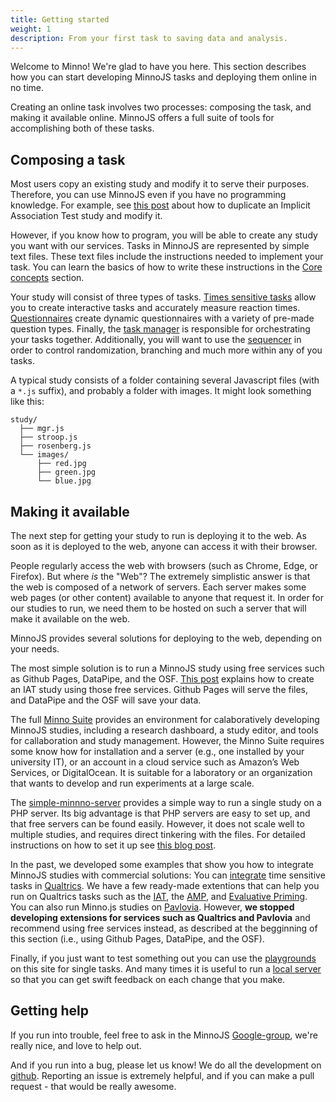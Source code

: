 ```yaml
---
title: Getting started
weight: 1
description: From your first task to saving data and analysis.
---
```


Welcome to Minno! We're glad to have you here.
This section describes how you can start developing MinnoJS tasks and deploying them online in no time.

Creating an online task involves two processes: composing the task, and making it available online.
MinnoJS offers a full suite of tools for accomplishing both of these tasks.

## Composing a task
Most users copy an existing study and modify it to serve their purposes. Therefore, you can use MinnoJS even if you have no programming knowledge. For example, see [this post](https://minnojs.github.io/blog/2023/11/01/running-project-implicits-iat-on-your-own/) about how to duplicate an Implicit Association Test study and modify it. 

However,  if you know how to program, you will be able to create any study you want with our services. 
Tasks in MinnoJS are represented by simple text files.
These text files include the instructions needed to implement your task.
You can learn the basics of how to write these instructions in the [Core concepts](../core) section.

Your study will consist of three types of tasks. 
[Times sensitive tasks](../time) allow you to create interactive tasks and accurately measure reaction times.
[Questionnaires](../quest) create dynamic questionnaires with a variety of pre-made question types.
Finally, the [task manager](../manager) is responsible for orchestrating your tasks together.
Additionally, you will want to use the [sequencer](../sequencer) in order to control 
randomization, branching and much more within any of you tasks.

A typical study consists of a folder containing several Javascript files (with a `*.js` suffix),
and probably a folder with images.
It might look something like this:

```
study/
  ├── mgr.js
  ├── stroop.js
  ├── rosenberg.js
  └── images/
      ├── red.jpg
      ├── green.jpg
      └── blue.jpg
```

## Making it available
The next step for getting your study to run is deploying it to the web.
As soon as it is deployed to the web, anyone can access it with their browser.

People regularly access the web with browsers (such as Chrome, Edge, or Firefox).
But where *is* the "Web"?
The extremely simplistic answer is that the web is composed of a network of servers.
Each server makes some web pages (or other content) available to anyone that request it.
In order for our studies to run, we need them to be hosted on such a server that will make it available on the web.

MinnoJS provides several solutions for deploying to the web, depending on your needs.

The most simple solution is to run a MinnoJS study using free services such as Github Pages, DataPipe, and the OSF. [This post](https://minnojs.github.io/blog/2023/11/01/running-project-implicits-iat-on-your-own/) explains how to create an IAT study using those free services. Github Pages will serve the files, and DataPipe and the OSF will save your data.

The full [Minno Suite](server) provides an environment for calaboratively developing MinnoJS studies,
including a research dashboard, a study editor, and tools for callaboration and study management.
However, the Minno Suite requires some know how for installation and a server (e.g., one installed by your university IT),
or an account in a cloud service such as Amazon’s Web Services, or DigitalOcean.
It is suitable for a laboratory or an organization that wants to develop and run experiments at a large scale.

The [simple-minnno-server](https://github.com/minnojs/simple-minno-server) provides a simple way to run a single study on a PHP server.
Its big advantage is that PHP servers are easy to set up, and that free servers can be found easily.
However, it does not scale well to multiple studies, and requires direct tinkering with the files.
For detailed instructions on how to set it up see [this blog post](/blog/2020/03/12/simple-csv-server).

In the past, we developed some examples that show you how to integrate MinnoJS studies with commercial solutions:
You can [integrate](/blog/2020/01/01/using-minno-with-qualtrics) time sensitive tasks in [Qualtrics](www.qualtrics.com).
We have a few ready-made extentions that can help you run on Qualtrics tasks such as the [IAT](https://minnojs.github.io/blog/2020/03/05/running-project-implicits-iat-from-qualtrics/), the [AMP](https://minnojs.github.io/blog/2020/07/27/running-the-amp-on-qulatrics/), and [Evaluative Priming](https://minnojs.github.io/blog/2020/08/07/running-the-evaluative-priming-task-on-qulatrics/). You can also run Minno.js studies on [Pavlovia](https://minnojs.github.io/blog/2021/03/17/using-minnojs-with-pavlovia/). However, **we stopped developing extensions for services such as Qualtrics and Pavlovia** and recommend using free services instead, as described at the begginning of this section (i.e., using Github Pages, DataPipe, and the OSF). 

Finally, if you just want to test something out you can use the [playgrounds](/) on this site for single tasks.
And many times it is useful to run a [local server](/blog/2020/02/01/develop-localy-with-minnojs) so that you can get swift feedback on each change that you make.

## Getting help

If you run into trouble, feel free to ask in the MinnoJS [Google-group](https://groups.google.com/g/minnojs), we're really nice, and love to help out.

And if you run into a bug, please let us know!
We do all the development on [github](http://github.com/minnojs).
Reporting an issue is extremely helpful, and if you can make a pull request - that would be really awesome.
